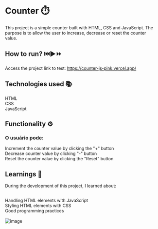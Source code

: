 # Counter ⏱️

This project is a simple counter built with HTML, CSS and JavaScript. The purpose is to allow the user to increase, decrease or reset the counter value.

## How to run? ⏮️▶️⏩

Access the project link to test: https://counter-js-pink.vercel.app/ 

## Technologies used 📚

HTML<br>
CSS<br>
JavaScript<br>

## Functionality ⚙️

### O usuário pode:

Increment the counter value by clicking the "+" button<br>
Decrease counter value by clicking "-" button<br>
Reset the counter value by clicking the "Reset" button<br>

## Learnings 🎯

During the development of this project, I learned about:<br><br>

Handling HTML elements with JavaScript<br>
Styling HTML elements with CSS<br>
Good programming practices<br><br>
![image](https://user-images.githubusercontent.com/91978309/236640573-9f45fed1-19b7-48a1-a588-e52d4a19a14d.png)

